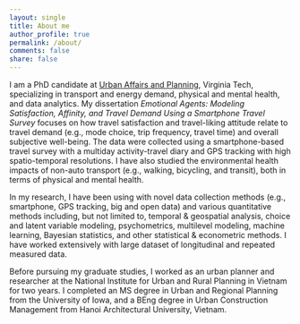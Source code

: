 ```yaml
---
layout: single
title: About me
author_profile: true
permalink: /about/
comments: false
share: false
---
```


I am a PhD candidate at [Urban Affairs and Planning](https://www.spia.vt.edu/uap/), Virginia Tech, specializing in transport and energy demand, physical and mental health, and data analytics. My dissertation _Emotional Agents: Modeling Satisfaction, Affinity, and Travel Demand Using a Smartphone Travel Survey_ focuses on how travel satisfaction and travel-liking attitude relate to travel demand (e.g., mode choice, trip frequency, travel time) and overall subjective well-being. The data were collected using a smartphone-based travel survey with a multiday activity-travel diary and GPS tracking with high spatio-temporal resolutions. I have also studied the environmental health impacts of non-auto transport (e.g., walking, bicycling, and transit), both in terms of physical and mental health. 

In my research, I have been using with novel data collection methods (e.g., smartphone, GPS tracking, big and open data) and various quantitative methods including, but not limited to, temporal & geospatial analysis, choice and latent variable modeling, psychometrics, multilevel modeling, machine learning, Bayesian statistics, and other statistical & econometric methods. I have worked extensively with large dataset of longitudinal and repeated measured data. 

Before pursuing my graduate studies, I worked as an urban planner and researcher at the National Institute for Urban and Rural Planning in Vietnam for two years. I completed an MS degree in Urban and Regional Planning from the University of Iowa, and a BEng degree in Urban Construction Management from Hanoi Architectural University, Vietnam. 

